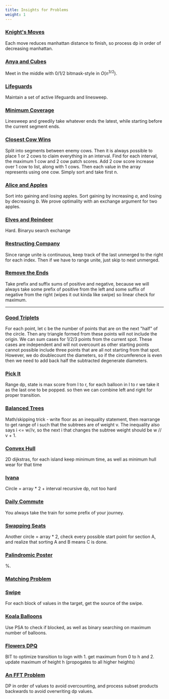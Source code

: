 ```yaml
---
title: Insights for Problems
weight: 1
---
```


### [Knight's Moves](https://codeforces.com/group/jtU6D2hVEi/contest/533280/problem/F)

Each move reduces manhattan distance to finish, so process dp in order of decreasing manhattan.

### [Anya and Cubes](https://codeforces.com/group/jtU6D2hVEi/contest/533251/problem/H)

Meet in the middle with 0/1/2 bitmask-style in $O(n^{3/2})$.

### [Lifeguards](https://codeforces.com/group/jtU6D2hVEi/contest/533251/problem/P)

Maintain a set of active lifeguards and linesweep.

### [Minimum Coverage](https://codeforces.com/group/jtU6D2hVEi/contest/533248/problem/G)

Linesweep and greedily take whatever ends the latest, while starting before the current segment ends.

### [Closest Cow Wins](https://codeforces.com/group/jtU6D2hVEi/contest/533249/problem/F)

Split into segments between enemy cows. Then it is always possible to place 1 or 2 cows to claim everything in an interval. Find for each interval, the maximum 1 cow and 2 cow patch scores. Add 2 cow score increase over 1 cow to list, along with 1 cows. Then each value in the array represents using one cow. Simply sort and take first n.

### [Alice and Apples](https://codeforces.com/group/jtU6D2hVEi/contest/533371/problem/G)

Sort into gaining and losing apples. Sort gaining by increasing $a$, and losing by decreasing $b$. We prove optimality with an exchange argument for two apples.

### [Elves and Reindeer](https://codeforces.com/group/jtU6D2hVEi/contest/533249/problem/G)

Hard. Binaryu search exchange 

### [Restructing Company](https://codeforces.com/group/jtU6D2hVEi/contest/533282/problem/G)

Since range unite is continuous, keep track of the last unmerged to the right for each index. Then if we have to range unite, just skip to next unmerged.

### [Remove the Ends](https://codeforces.com/contest/2064/problem/C)

Take prefix and suffix sums of positive and negative, because we will always take some prefix of positive from the left and some suffix of negative from the right (wipes it out kinda like swipe) so linear check for maximum.




---



### [Good Triplets](https://dmoj.ca/problem/ccc22s4)  

For each point, let c be the number of points that are on the next "half" of the circle. Then any triangle formed from these points will not include the origin. We can sum cases for 1/2/3 points from the current spot. These cases are independent and will not overcount as other starting points cannot possible include three points that are all not starting from that spot. However, we do doublecount the diameters, so if the circumference is even then we need to add back half the subtracted degenerate diameters.

### [Pick It](https://dmoj.ca/problem/pickit)  

Range dp, state is max score from l to r, for each balloon in l to r we take it as the last one to be popped. so then we can combine left and right for proper transition.

### [Balanced Trees](https://dmoj.ca/problem/ccc18s4) 

Math/skipping trick - write floor as an inequality statement, then rearrange to get range of i such that the subtrees are of weight v. The inequality also says i <= w//v, so the next i that changes the subtree weight should be w // v + 1.

### [Convex Hull](https://dmoj.ca/problem/ccc15s4)  

2D dijkstras, for each island keep minimum time, as well as minimum hull wear for that time

### [Ivana](https://dmoj.ca/problem/coci06c5p5)  

Circle = array * 2 + interval recursive dp, not too hard

### [Daily Commute](https://dmoj.ca/problem/ccc21s4)  

You always take the train for some prefix of your journey.

### [Swapping Seats](https://dmoj.ca/problem/ccc20s4)  

Another circle = array * 2, check every possible start point for section A, and realize that sorting A and B means C is done.

### [Palindromic Poster](https://dmoj.ca/problem/ccc23s3)  

%.

### [Matching Problem](https://dmoj.ca/problem/hkccc15s2)  

### [Swipe](https://dmoj.ca/problem/ccc24s3)

For each block of values in the target, get the source of the swipe.

### [Koala Balloons](https://dmoj.ca/problem/aac2p3)

Use PSA to check if blocked, as well as binary searching on maximum number of balloons.

### [Flowers DPQ](https://dmoj.ca/problem/dpq)

BIT to optimize transition to logn with 1. get maximum from 0 to h and 2. update maximum of height h (propogates to all higher heights)

### [An FFT Problem](https://dmoj.ca/problem/bts18p5)

DP in order of values to avoid overcounting, and process subset products backwards to avoid overwriting dp values.



